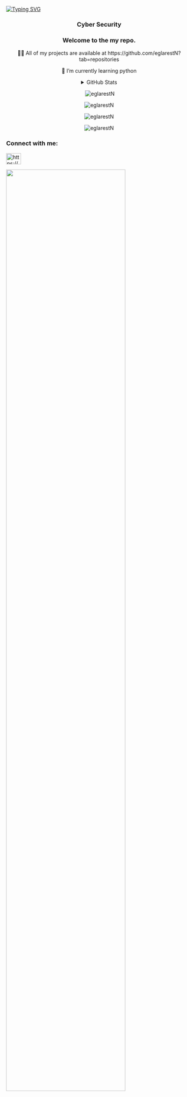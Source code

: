[![Typing SVG](https://readme-typing-svg.herokuapp.com?center=true&vCenter=true&width=1000&lines=Hi%F0%9F%91%8B%2C+I'm+Emir)](https://github.com/eglarestN)
<h3 align="center">Cyber Security</h3>
<h3 align="center">Welcome to the my repo.</h3>

<p align="center">👨‍💻 All of my projects are available at https://github.com/eglarestN?tab=repositories </p>
 <p align="center">🌱 I’m currently learning python</p>
 
  <details>
  <summary align="center">GitHub Stats</summary>

  <p align="center">&nbsp;<img src="https://github-profile-trophy.vercel.app/?username=eglarestN&row=2&column=4&no-frame=true&margin-w=7&margin-h=7" alt="eglarestN"</p>
 
 </details>
  
  <p align="center">&nbsp;<img src="https://github-readme-stats.vercel.app/api?username=eglarestN&show_icons=true&locale=en&hide_border=true&theme=tokyonight" alt="eglarestN" /></p>
 
 
  <p align="center"><img src="https://komarev.com/ghpvc/?username=eglarestN&label=Profile%20views&color=0e75b6&style=flat" alt="eglarestN" /></p>

  <p align="center"><img src="https://github-readme-stats.vercel.app/api/top-langs/?username=eglarestN&layout=compact&hide_border=true&theme=tokyonight" alt="eglarestN" /></p>
  

  <p align="center"><img src="https://github-readme-streak-stats.herokuapp.com/?user=eglarestN&hide_border=true&theme=tokyonight" alt="eglarestN" /></p>


<h3 align="left">Connect with me:</h3>
<p align="left">
<a href="https://www.linkedin.com/in/emir-yıldırım-145bb8195/" target="blank"><img align="center" src="https://raw.githubusercontent.com/rahuldkjain/github-profile-readme-generator/master/src/images/icons/Social/linked-in-alt.svg" alt="https://www.linkedin.com/in/emir-yıldırım-145bb8195/" height="30" width="40" /></a>
</p>

<div width="50%">
<img width="80%" src="https://activity-graph.herokuapp.com/graph?username=eglarestN&bg_color=000000&color=008000&line=008000&point=00FFFF&hide_border=true"></div>
